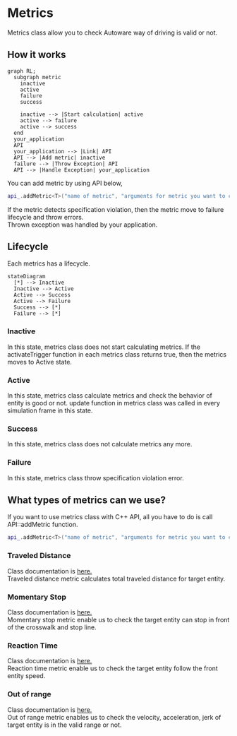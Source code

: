 # Metrics

Metrics class allow you to check Autoware way of driving is valid or not.

## How it works

```mermaid
graph RL;
  subgraph metric
    inactive
    active
    failure
    success

    inactive --> |Start calculation| active
    active --> failure
    active --> success
  end
  your_application
  API
  your_application --> |Link| API
  API --> |Add metric| inactive
  failure --> |Throw Exception| API
  API --> |Handle Exception| your_application
```

You can add metric by using API below,
```C++
api_.addMetric<T>("name of metric", "arguments for metric you want to check" ...);
```
If the metric detects specification violation, then the metric move to failure lifecycle and throw errors.  
Thrown exception was handled by your application.

## Lifecycle

Each metrics has a lifecycle.

```mermaid
stateDiagram
  [*] --> Inactive
  Inactive --> Active
  Active --> Success
  Active --> Failure
  Success --> [*]
  Failure --> [*]
```

### Inactive
In this state, metrics class does not start calculating metrics.
If the activateTrigger function in each metrics class returns true, then the metrics moves to Active state.

### Active
In this state, metrics class calculate metrics and check the behavior of entity is good or not.
update function in metrics class was called in every simulation frame in this state.

### Success
In this state, metrics class does not calculate metrics any more.

### Failure
In this state, metrics class throw specification violation error.

## What types of metrics can we use?

If you want to use metrics class with C++ API, all you have to do is call API::addMetric function.

```C++
api_.addMetric<T>("name of metric", "arguments for metric you want to check" ...);
```

### Traveled Distance
Class documentation is [here.](https://tier4.github.io/scenario_simulator_v2/package/traffic_simulator/markdown/Classes/classmetrics_1_1TraveledDistanceMetric/#public-functions)  
Traveled distance metric calculates total traveled distance for target entity.

### Momentary Stop

Class documentation is [here.](https://tier4.github.io/scenario_simulator_v2/package/traffic_simulator/markdown/Classes/classmetrics_1_1MomentaryStopMetric/)  
Momentary stop metric enable us to check the target entity can stop in front of the crosswalk and stop line.

### Reaction Time
Class documentation is [here.](https://tier4.github.io/scenario_simulator_v2/package/traffic_simulator/markdown/Classes/classmetrics_1_1ReactionTimeMetric/)  
Reaction time metric enable us to check the target entity follow the front entity speed.

### Out of range
Class documentation is [here.](https://tier4.github.io/scenario_simulator_v2/package/traffic_simulator/markdown/Classes/classmetrics_1_1OutOfRangeMetric/)  
Out of range metric enables us to check the velocity, acceleration, jerk of target entity is in the valid range or not.
